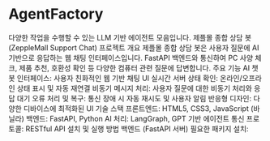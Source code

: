# AgentFactory
다양한 작업을 수행할 수 있는 LLM 기반 에이전트 모음입니다.
제플몰 종합 상담 봇 (ZeppleMall Support Chat)
프로젝트 개요
제플몰 종합 상담 봇은 사용자 질문에 AI 기반으로 응답하는 웹 채팅 인터페이스입니다. FastAPI 백엔드와 통신하여 PC 사양 체크, 제품 추천, 호환성 확인 등 다양한 컴퓨터 관련 질문에 답변합니다.
주요 기능
AI 챗봇 인터페이스: 사용자 친화적인 웹 기반 채팅 UI
실시간 서버 상태 확인: 온라인/오프라인 상태 표시 및 자동 재연결
비동기 메시지 처리: 사용자 질문에 대한 비동기 처리와 응답 대기
오류 처리 및 복구: 통신 장애 시 자동 재시도 및 사용자 알림
반응형 디자인: 다양한 디바이스에 최적화된 UI
기술 스택
프론트엔드: HTML5, CSS3, JavaScript (바닐라)
백엔드: FastAPI, Python
AI 처리: LangGraph, GPT 기반 에이전트
통신 프로토콜: RESTful API
설치 및 실행 방법
백엔드 (FastAPI 서버)
필요한 패키지 설치: